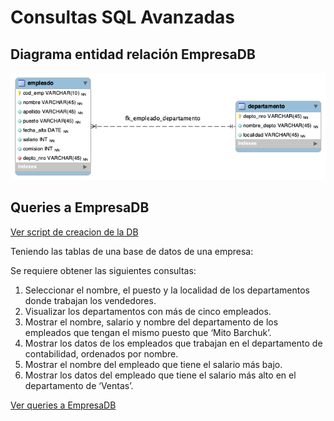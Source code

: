 #  Consultas SQL Avanzadas

## Diagrama entidad relación EmpresaDB

![DER](DER.png)

## Queries a EmpresaDB

[Ver script de creacion de la DB](script-empresaDB.sql)

Teniendo las tablas de una base de datos de una empresa:

Se requiere obtener las siguientes consultas:

1. Seleccionar el nombre, el puesto y la localidad de los departamentos donde trabajan los vendedores.
2. Visualizar los departamentos con más de cinco empleados.
3. Mostrar el nombre, salario y nombre del departamento de los empleados que tengan el mismo puesto que ‘Mito Barchuk’.
4. Mostrar los datos de los empleados que trabajan en el departamento de contabilidad, ordenados por nombre.
5. Mostrar el nombre del empleado que tiene el salario más bajo.
6. Mostrar los datos del empleado que tiene el salario más alto en el departamento de ‘Ventas’.

[Ver queries a EmpresaDB](queries-empresa.sql)